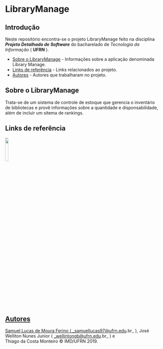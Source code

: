 # LibraryManage 

## Introdução  

Neste repositório encontra-se o projeto LibraryManage feito na disciplina ***Projeto Detalhado de Software*** do bacharelado de _Tecnologia da Informação_ ( **UFRN** ).

- [Sobre o LibraryManage](#sobre-o-librarymanage) - Informações sobre a aplicação denominada Library Manage. 
- [Links de referência](#links-de-referência) - Links relacionados ao projeto.
- [Autores](#autores) - Autores que trabalharam no projeto.


## Sobre o LibraryManage  

Trata-se de um sistema de controle de estoque que gerencia o inventário de bibliotecas e provê informações sobre a quantidade e disponsabilidade, além de incluir um sitema de rankings.
  
## Links de referência 

<p align="left">
<a href="https://junit.org/junit5/"><img src="https://cdn-images-1.medium.com/max/982/1*AiTBjfsoj3emarTpaeNgKQ.png" width="14%"  />
</p>

## Autores 

 
Samuel Lucas de Moura Ferino ( _samuellucas97@ufrn.edu.br_ ), José Welliton Nunes Junior ( _wellintongb@ufrn.edu.br_ ) e  
Thiago da Costa Monteiro :copyright: IMD/UFRN 2019.         

